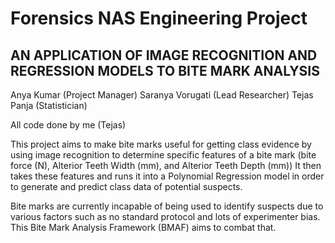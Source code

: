 # Forensics NAS Engineering Project

## AN APPLICATION OF IMAGE RECOGNITION AND REGRESSION MODELS TO BITE MARK ANALYSIS

Anya Kumar (Project Manager)
Saranya Vorugati (Lead Researcher)
Tejas Panja (Statistician)

All code done by me (Tejas)

This project aims to make bite marks useful for getting class evidence by using image recognition to determine specific features of a bite mark (bite force (N), Alterior Teeth Width (mm), and Alterior Teeth Depth (mm))
It then takes these features and runs it into a Polynomial Regression model in order to generate and predict class data of potential suspects.

Bite marks are currently incapable of being used to identify suspects due to various factors such as no standard protocol and lots of experimenter bias. This Bite Mark Analysis Framework (BMAF) aims to combat that.
